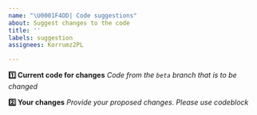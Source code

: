 ```yaml
---
name: "\U0001F4DD| Code suggestions"
about: Suggest changes to the code
title: ''
labels: suggestion
assignees: Korrumz2PL

---
```


**1️⃣ Current code for changes**
*Code from the `beta` branch that is to be changed*

**2️⃣ Your changes**
*Provide your proposed changes. Please use codeblock*

